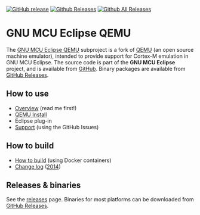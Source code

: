 [![GitHub release](https://img.shields.io/github/release/gnuarmeclipse/qemu.svg)](https://github.com/gnu-mcu-eclipse/qemu/releases/latest) [![Github Releases](https://img.shields.io/github/downloads/gnuarmeclipse/qemu/latest/total.svg)](https://github.com/gnu-mcu-eclipse/qemu/releases/latest) [![Github All Releases](https://img.shields.io/github/downloads/gnuarmeclipse/qemu/total.svg)](https://github.com/gnu-mcu-eclipse/qemu/releases/latest)

# GNU MCU Eclipse QEMU

The [GNU MCU Eclipse QEMU](http://gnuarmeclipse.github.io/qemu) subproject is a fork of [QEMU](http://wiki.qemu.org/Main_Page) (an open source machine emulator), intended to provide support for Cortex-M emulation in GNU MCU Eclipse. The source code is part of the **GNU MCU Eclipse** project, and is available from [GitHub](https://github.com/gnu-mcu-eclipse/qemu). Binary packages are available from [GitHub Releases](https://github.com/gnu-mcu-eclipse/qemu/releases).

## How to use

* [Overview](http://gnuarmeclipse.github.io/qemu/) (read me first!)
* [QEMU Install](http://gnuarmeclipse.github.io/qemu/install)
* Eclipse plug-in
* [Support](https://github.com/gnu-mcu-eclipse/qemu/issues/1) (using the GitHub Issues)

## How to build

* [How to build](http://gnuarmeclipse.github.io/qemu/build-procedure) (using Docker containers)
* [Change log](http://gnuarmeclipse.github.io/qemu/change-log) ([2014](http://gnuarmeclipse.github.io/qemu/change-log/2014))

## Releases & binaries

See the [releases](http://gnuarmeclipse.github.io/qemu/releases) page.
Binaries for most platforms can be downloaded from [GitHub Releases](https://github.com/gnu-mcu-eclipse/qemu/releases).
